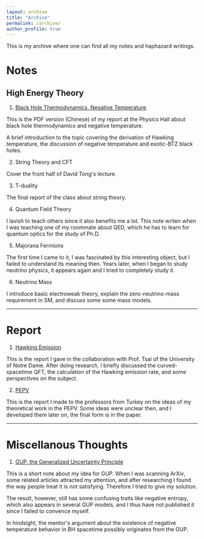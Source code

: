 ```yaml
---
layout: archive
title: "Archive"
permalink: /archive/
author_profile: true
---
```


This is my archive where one can find all my notes and haphazard writings. 
# Notes
## High Energy Theory 
1. [Black Hole Thermodynamics, Negative Temperature](../files/BH-T.pdf)


This is the PDF version (Chinese) of my report at the Physics Hall about black hole thermodynamics and negative temperature. 

A brief introduction to the topic covering the derivation of Hawking temperature, the discussion of negative temperature and exotic-BTZ black holes. 
 

2. String Theory and CFT

Cover the front half of David Tong's lecture.

3. T-duality

The final report of the class about string theory. 

4. Quantum Field Theory

I lavish to teach others since it also benefits me a lot. This note writen when I was teaching one of my roommate about QED, which he has to learn for quantum optics for the study of Ph.D.

5. Majorana Fermions

The first time I came to it, I was fascinated by this interesting object, but I failed to understand its meaning then. Years later, when I began to study neutrino physics, it appears again and I tried to completely study it. 

6. Neutrino Mass 

I introduce basic electroweak theory, explain the zero-neutrino-mass requirement in SM, and discuss some some mass models. 

---
# Report
1. [Hawking Emission](../files/hawkingppt.pdf)

This is the report I gave in the collaboration with Prof. Tsai of the University of Notre Dame. After doing research, I briefly discussed the curved-spacetime QFT, the calculation of the Hawking emission rate, and some perspectives on the subject.  

2. [PEPV](../files/pepv.pdf)

This is the report I made to the professors from Turkey on the ideas of my theoretical work in the PEPV. Some ideas were unclear then, and I developed them later on, the final form is in the paper. 



---

# Miscellanous Thoughts 
1. [GUP, the Generalized Uncertainty Principle](../files/GUP.pdf)

This is a short note about my idea for GUP. When I was scanning ArXiv, some related articles attracted my attention, and after researching I found the way people treat it is not satisfying. Therefore I tried to give my solution. 

The result, however, still has some confusing traits like negative entropy, which also appears in several GUP models, and I thus have not published it since I failed to convence myself. 

In hindsight, the mentor's argument about the existence of negative temperature behavior in BH spacetime possibly originates from the GUP. 
